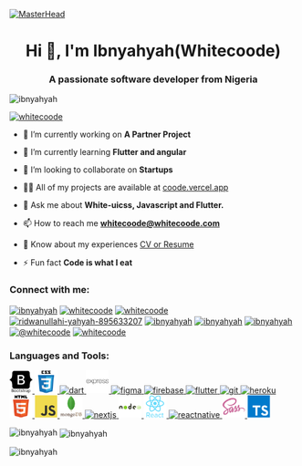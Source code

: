 [![MasterHead](https://animated-gif-creator.com/images/01/top-tools-to-improve-work-productivity-teksun_80.gif)](https://coode.vercel.app)
<h1 align="center">Hi 👋, I'm Ibnyahyah(Whitecoode)</h1>
<h3 align="center">A passionate software developer from Nigeria</h3>
<p align="left"><img src="https://komarev.com/ghpvc/?username=ibnyahyah&label=Profile%20views&color=0e75b6&style=flat" alt="ibnyahyah" /> </p>
<p align="left"> <a href="https://twitter.com/whitecoode" target="blank"><img src="https://img.shields.io/twitter/follow/whitecoode?logo=twitter&style=for-the-badge" alt="whitecoode" /></a> </p>

- 🔭 I’m currently working on **A Partner Project**

- 🌱 I’m currently learning **Flutter and angular**

- 👯 I’m looking to collaborate on **Startups**

- 👨‍💻 All of my projects are available at [coode.vercel.app](https://coode.vercel.app)

- 💬 Ask me about **White-uicss, Javascript and Flutter.**

- 📫 How to reach me **whitecoode@whitecoode.com**

- 📄 Know about my experiences [CV or Resume](https://docs.google.com/document/d/1xxhSJffJCym8ZaGXSBUcnOwgNAnav3ZOhQeH_aRNmpo/edit?usp=sharing)

- ⚡ Fun fact **Code is what I eat**

<h3 align="left">Connect with me:</h3>
<p align="left">
<a href="https://codepen.io/ibnyahyah" target="blank"><img align="center" src="https://raw.githubusercontent.com/rahuldkjain/github-profile-readme-generator/master/src/images/icons/Social/codepen.svg" alt="ibnyahyah" height="30" width="40" /></a>
<a href="https://dev.to/whitecoode" target="blank"><img align="center" src="https://raw.githubusercontent.com/rahuldkjain/github-profile-readme-generator/master/src/images/icons/Social/devto.svg" alt="whitecoode" height="30" width="40" /></a>
<a href="https://twitter.com/whitecoode" target="blank"><img align="center" src="https://raw.githubusercontent.com/rahuldkjain/github-profile-readme-generator/master/src/images/icons/Social/twitter.svg" alt="whitecoode" height="30" width="40" /></a>
<a href="https://linkedin.com/in/ridwanullahi-yahyah-895633207" target="blank"><img align="center" src="https://raw.githubusercontent.com/rahuldkjain/github-profile-readme-generator/master/src/images/icons/Social/linked-in-alt.svg" alt="ridwanullahi-yahyah-895633207" height="30" width="40" /></a>
<a href="https://codesandbox.com/ibnyahyah" target="blank"><img align="center" src="https://raw.githubusercontent.com/rahuldkjain/github-profile-readme-generator/master/src/images/icons/Social/codesandbox.svg" alt="ibnyahyah" height="30" width="40" /></a>
<a href="https://instagram.com/ibnyahyah" target="blank"><img align="center" src="https://raw.githubusercontent.com/rahuldkjain/github-profile-readme-generator/master/src/images/icons/Social/instagram.svg" alt="ibnyahyah" height="30" width="40" /></a>
<a href="https://hashnode.com/ibnyahyah" target="blank"><img align="center" src="https://raw.githubusercontent.com/rahuldkjain/github-profile-readme-generator/master/src/images/icons/Social/hashnode.svg" alt="ibnyahyah" height="30" width="40" /></a>
<a href="https://medium.com/@whitecoode" target="blank"><img align="center" src="https://raw.githubusercontent.com/rahuldkjain/github-profile-readme-generator/master/src/images/icons/Social/medium.svg" alt="@whitecoode" height="30" width="40" /></a>
<a href="https://discord.gg/whitecoode" target="blank"><img align="center" src="https://raw.githubusercontent.com/rahuldkjain/github-profile-readme-generator/master/src/images/icons/Social/discord.svg" alt="whitecoode" height="30" width="40" /></a>
</p>

<h3 align="left">Languages and Tools:</h3>
<p align="left"> <a href="https://getbootstrap.com" target="_blank" rel="noreferrer"> <img src="https://raw.githubusercontent.com/devicons/devicon/master/icons/bootstrap/bootstrap-plain-wordmark.svg" alt="bootstrap" width="40" height="40"/> </a> <a href="https://www.w3schools.com/css/" target="_blank" rel="noreferrer"> <img src="https://raw.githubusercontent.com/devicons/devicon/master/icons/css3/css3-original-wordmark.svg" alt="css3" width="40" height="40"/> </a> <a href="https://dart.dev" target="_blank" rel="noreferrer"> <img src="https://www.vectorlogo.zone/logos/dartlang/dartlang-icon.svg" alt="dart" width="40" height="40"/> </a> <a href="https://expressjs.com" target="_blank" rel="noreferrer"> <img src="https://raw.githubusercontent.com/devicons/devicon/master/icons/express/express-original-wordmark.svg" alt="express" width="40" height="40"/> </a> <a href="https://www.figma.com/" target="_blank" rel="noreferrer"> <img src="https://www.vectorlogo.zone/logos/figma/figma-icon.svg" alt="figma" width="40" height="40"/> </a> <a href="https://firebase.google.com/" target="_blank" rel="noreferrer"> <img src="https://www.vectorlogo.zone/logos/firebase/firebase-icon.svg" alt="firebase" width="40" height="40"/> </a> <a href="https://flutter.dev" target="_blank" rel="noreferrer"> <img src="https://www.vectorlogo.zone/logos/flutterio/flutterio-icon.svg" alt="flutter" width="40" height="40"/> </a> <a href="https://git-scm.com/" target="_blank" rel="noreferrer"> <img src="https://www.vectorlogo.zone/logos/git-scm/git-scm-icon.svg" alt="git" width="40" height="40"/> </a> <a href="https://heroku.com" target="_blank" rel="noreferrer"> <img src="https://www.vectorlogo.zone/logos/heroku/heroku-icon.svg" alt="heroku" width="40" height="40"/> </a> <a href="https://www.w3.org/html/" target="_blank" rel="noreferrer"> <img src="https://raw.githubusercontent.com/devicons/devicon/master/icons/html5/html5-original-wordmark.svg" alt="html5" width="40" height="40"/> </a> <a href="https://developer.mozilla.org/en-US/docs/Web/JavaScript" target="_blank" rel="noreferrer"> <img src="https://raw.githubusercontent.com/devicons/devicon/master/icons/javascript/javascript-original.svg" alt="javascript" width="40" height="40"/> </a> <a href="https://www.mongodb.com/" target="_blank" rel="noreferrer"> <img src="https://raw.githubusercontent.com/devicons/devicon/master/icons/mongodb/mongodb-original-wordmark.svg" alt="mongodb" width="40" height="40"/> </a> <a href="https://nextjs.org/" target="_blank" rel="noreferrer"> <img src="https://cdn.worldvectorlogo.com/logos/nextjs-2.svg" alt="nextjs" width="40" height="40"/> </a> <a href="https://nodejs.org" target="_blank" rel="noreferrer"> <img src="https://raw.githubusercontent.com/devicons/devicon/master/icons/nodejs/nodejs-original-wordmark.svg" alt="nodejs" width="40" height="40"/> </a> <a href="https://reactjs.org/" target="_blank" rel="noreferrer"> <img src="https://raw.githubusercontent.com/devicons/devicon/master/icons/react/react-original-wordmark.svg" alt="react" width="40" height="40"/> </a> <a href="https://reactnative.dev/" target="_blank" rel="noreferrer"> <img src="https://reactnative.dev/img/header_logo.svg" alt="reactnative" width="40" height="40"/> </a> <a href="https://sass-lang.com" target="_blank" rel="noreferrer"> <img src="https://raw.githubusercontent.com/devicons/devicon/master/icons/sass/sass-original.svg" alt="sass" width="40" height="40"/> </a> <a href="https://www.typescriptlang.org/" target="_blank" rel="noreferrer"> <img src="https://raw.githubusercontent.com/devicons/devicon/master/icons/typescript/typescript-original.svg" alt="typescript" width="40" height="40"/> </a> </p>

<p><img align="left" src="https://github-readme-stats.vercel.app/api/top-langs?username=ibnyahyah&show_icons=true&locale=en&layout=compact" alt="ibnyahyah" /></p>

<p>&nbsp;<img align="center" src="https://github-readme-stats.vercel.app/api?username=ibnyahyah&show_icons=true&locale=en" alt="ibnyahyah" /></p>

<p><img align="center" src="https://github-readme-streak-stats.herokuapp.com/?user=ibnyahyah&" alt="ibnyahyah" /></p>

